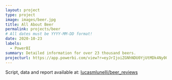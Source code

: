 ```yaml
---
layout: project
type: project
image: images/beer.jpg
title: All About Beer
permalink: projects/beer
# All dates must be YYYY-MM-DD format!
date: 2020-10-23
labels:
  - PowerBI
summary: Detailed information for over 23 thousand beers.
projecturl: https://app.powerbi.com/view?r=eyJrIjoiZGNhNDU0YjUtMDk4Ny00N2Y4LTg3NTMtZDdhYWQzYjYyNjE3IiwidCI6ImU0YmQ2OWZmLWU2ZjctNGMyZS1iMjQ3LTQxYjU0YmEyNDkwZSIsImMiOjh9
---
```


Script, data and report available at: <a href="https://github.com/lucasmlunelli/beer_reviews"><i class="large github icon"></i>lucasmlunelli/beer_reviews</a>